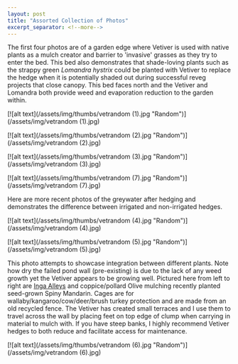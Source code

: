 ```yaml
---
layout: post
title: "Assorted Collection of Photos"
excerpt_separator: <!--more-->
---
```

The first four photos are of a garden edge where Vetiver is used with native plants as a mulch creator and barrier to 'invasive' grasses as they try to enter the bed. This bed also demonstrates that shade-loving plants such as the strappy green *Lomandra hystrix* could be planted with Vetiver to replace the hedge when it is potentially shaded out during successful reveg projects that close canopy. This bed faces north and the Vetiver and Lomandra both provide weed and evaporation reduction to the garden within.

[![alt text](/assets/img/thumbs/vetrandom (1).jpg "Random")](/assets/img/vetrandom (1).jpg)

<!--more-->

[![alt text](/assets/img/thumbs/vetrandom (2).jpg "Random")](/assets/img/vetrandom (2).jpg)

[![alt text](/assets/img/thumbs/vetrandom (3).jpg "Random")](/assets/img/vetrandom (3).jpg)

[![alt text](/assets/img/thumbs/vetrandom (7).jpg "Random")](/assets/img/vetrandom (7).jpg)

Here are more recent photos of the greywater after hedging and demonstrates the difference between irrigated and non-irrigated hedges.

[![alt text](/assets/img/thumbs/vetrandom (4).jpg "Random")](/assets/img/vetrandom (4).jpg)

[![alt text](/assets/img/thumbs/vetrandom (5).jpg "Random")](/assets/img/vetrandom (5).jpg)

This photo attempts to showcase integration between different plants. Note how dry the failed pond wall (pre-existing) is due to the lack of any weed growth yet the Vetiver appears to be growing well. Pictured here from left to right are [Inga Alleys](http://www.ingafoundation.org/) and coppice/pollard Olive mulching recently planted seed-grown Spiny Mandarin. Cages are for wallaby/kangaroo/cow/deer/brush turkey protection and are made from an old recycled fence. The Vetiver has created small terraces and I use them to travel across the wall by placing feet on top edge of clump when carrying in material to mulch with. If you have steep banks, I highly recommend Vetiver hedges to both reduce and facilitate access for maintenance.

[![alt text](/assets/img/thumbs/vetrandom (6).jpg "Random")](/assets/img/vetrandom (6).jpg)



